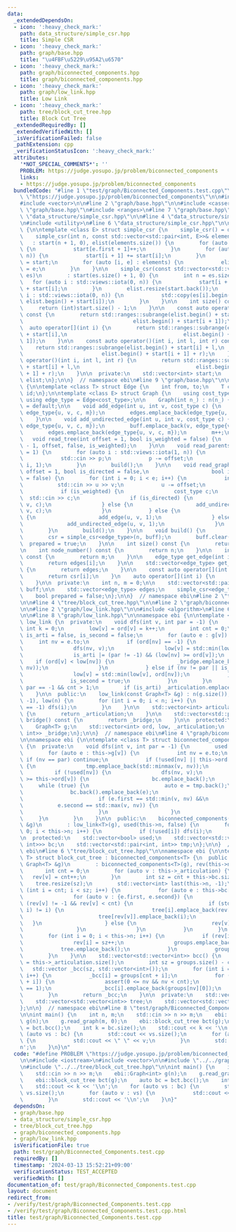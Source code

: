 ```yaml
---
data:
  _extendedDependsOn:
  - icon: ':heavy_check_mark:'
    path: data_structure/simple_csr.hpp
    title: Simple CSR
  - icon: ':heavy_check_mark:'
    path: graph/base.hpp
    title: "\u4FBF\u5229\u95A2\u6570"
  - icon: ':heavy_check_mark:'
    path: graph/biconnected_components.hpp
    title: graph/biconnected_components.hpp
  - icon: ':heavy_check_mark:'
    path: graph/low_link.hpp
    title: Low Link
  - icon: ':heavy_check_mark:'
    path: tree/block_cut_tree.hpp
    title: Block Cut Tree
  _extendedRequiredBy: []
  _extendedVerifiedWith: []
  _isVerificationFailed: false
  _pathExtension: cpp
  _verificationStatusIcon: ':heavy_check_mark:'
  attributes:
    '*NOT_SPECIAL_COMMENTS*': ''
    PROBLEM: https://judge.yosupo.jp/problem/biconnected_components
    links:
    - https://judge.yosupo.jp/problem/biconnected_components
  bundledCode: "#line 1 \"test/graph/Biconnected_Components.test.cpp\"\n#define PROBLEM\
    \ \"https://judge.yosupo.jp/problem/biconnected_components\"\n\n#include <iostream>\n\
    #include <vector>\n\n#line 2 \"graph/base.hpp\"\n\n#include <cassert>\n#line 5\
    \ \"graph/base.hpp\"\n#include <ranges>\n#line 7 \"graph/base.hpp\"\n\n#line 2\
    \ \"data_structure/simple_csr.hpp\"\n\n#line 4 \"data_structure/simple_csr.hpp\"\
    \n#include <utility>\n#line 6 \"data_structure/simple_csr.hpp\"\n\nnamespace ebi\
    \ {\n\ntemplate <class E> struct simple_csr {\n    simple_csr() = default;\n\n\
    \    simple_csr(int n, const std::vector<std::pair<int, E>>& elements)\n     \
    \   : start(n + 1, 0), elist(elements.size()) {\n        for (auto e : elements)\
    \ {\n            start[e.first + 1]++;\n        }\n        for (auto i : std::views::iota(0,\
    \ n)) {\n            start[i + 1] += start[i];\n        }\n        auto counter\
    \ = start;\n        for (auto [i, e] : elements) {\n            elist[counter[i]++]\
    \ = e;\n        }\n    }\n\n    simple_csr(const std::vector<std::vector<E>>&\
    \ es)\n        : start(es.size() + 1, 0) {\n        int n = es.size();\n     \
    \   for (auto i : std::views::iota(0, n)) {\n            start[i + 1] = (int)es[i].size()\
    \ + start[i];\n        }\n        elist.resize(start.back());\n        for (auto\
    \ i : std::views::iota(0, n)) {\n            std::copy(es[i].begin(), es[i].end(),\
    \ elist.begin() + start[i]);\n        }\n    }\n\n    int size() const {\n   \
    \     return (int)start.size() - 1;\n    }\n\n    const auto operator[](int i)\
    \ const {\n        return std::ranges::subrange(elist.begin() + start[i],\n  \
    \                                   elist.begin() + start[i + 1]);\n    }\n  \
    \  auto operator[](int i) {\n        return std::ranges::subrange(elist.begin()\
    \ + start[i],\n                                     elist.begin() + start[i +\
    \ 1]);\n    }\n\n    const auto operator()(int i, int l, int r) const {\n    \
    \    return std::ranges::subrange(elist.begin() + start[i] + l,\n            \
    \                         elist.begin() + start[i + 1] + r);\n    }\n    auto\
    \ operator()(int i, int l, int r) {\n        return std::ranges::subrange(elist.begin()\
    \ + start[i] + l,\n                                     elist.begin() + start[i\
    \ + 1] + r);\n    }\n\n  private:\n    std::vector<int> start;\n    std::vector<E>\
    \ elist;\n};\n\n}  // namespace ebi\n#line 9 \"graph/base.hpp\"\n\nnamespace ebi\
    \ {\n\ntemplate <class T> struct Edge {\n    int from, to;\n    T cost;\n    int\
    \ id;\n};\n\ntemplate <class E> struct Graph {\n    using cost_type = E;\n   \
    \ using edge_type = Edge<cost_type>;\n\n    Graph(int n_) : n(n_) {}\n\n    Graph()\
    \ = default;\n\n    void add_edge(int u, int v, cost_type c) {\n        buff.emplace_back(u,\
    \ edge_type{u, v, c, m});\n        edges.emplace_back(edge_type{u, v, c, m++});\n\
    \    }\n\n    void add_undirected_edge(int u, int v, cost_type c) {\n        buff.emplace_back(u,\
    \ edge_type{u, v, c, m});\n        buff.emplace_back(v, edge_type{v, u, c, m});\n\
    \        edges.emplace_back(edge_type{u, v, c, m});\n        m++;\n    }\n\n \
    \   void read_tree(int offset = 1, bool is_weighted = false) {\n        read_graph(n\
    \ - 1, offset, false, is_weighted);\n    }\n\n    void read_parents(int offset\
    \ = 1) {\n        for (auto i : std::views::iota(1, n)) {\n            int p;\n\
    \            std::cin >> p;\n            p -= offset;\n            add_undirected_edge(p,\
    \ i, 1);\n        }\n        build();\n    }\n\n    void read_graph(int e, int\
    \ offset = 1, bool is_directed = false,\n                    bool is_weighted\
    \ = false) {\n        for (int i = 0; i < e; i++) {\n            int u, v;\n \
    \           std::cin >> u >> v;\n            u -= offset;\n            v -= offset;\n\
    \            if (is_weighted) {\n                cost_type c;\n              \
    \  std::cin >> c;\n                if (is_directed) {\n                    add_edge(u,\
    \ v, c);\n                } else {\n                    add_undirected_edge(u,\
    \ v, c);\n                }\n            } else {\n                if (is_directed)\
    \ {\n                    add_edge(u, v, 1);\n                } else {\n      \
    \              add_undirected_edge(u, v, 1);\n                }\n            }\n\
    \        }\n        build();\n    }\n\n    void build() {\n        assert(!prepared);\n\
    \        csr = simple_csr<edge_type>(n, buff);\n        buff.clear();\n      \
    \  prepared = true;\n    }\n\n    int size() const {\n        return n;\n    }\n\
    \n    int node_number() const {\n        return n;\n    }\n\n    int edge_number()\
    \ const {\n        return m;\n    }\n\n    edge_type get_edge(int i) const {\n\
    \        return edges[i];\n    }\n\n    std::vector<edge_type> get_edges() const\
    \ {\n        return edges;\n    }\n\n    const auto operator[](int i) const {\n\
    \        return csr[i];\n    }\n    auto operator[](int i) {\n        return csr[i];\n\
    \    }\n\n  private:\n    int n, m = 0;\n\n    std::vector<std::pair<int,edge_type>>\
    \ buff;\n\n    std::vector<edge_type> edges;\n    simple_csr<edge_type> csr;\n\
    \    bool prepared = false;\n};\n\n}  // namespace ebi\n#line 2 \"tree/block_cut_tree.hpp\"\
    \n\n#line 4 \"tree/block_cut_tree.hpp\"\n\n#line 2 \"graph/biconnected_components.hpp\"\
    \n\n#line 2 \"graph/low_link.hpp\"\n\n#include <algorithm>\n#line 6 \"graph/low_link.hpp\"\
    \n\n#line 8 \"graph/low_link.hpp\"\n\nnamespace ebi {\n\ntemplate <class T> struct\
    \ low_link {\n  private:\n    void dfs(int v, int par = -1) {\n        static\
    \ int k = 0;\n        low[v] = ord[v] = k++;\n        int cnt = 0;\n        bool\
    \ is_arti = false, is_second = false;\n        for (auto e : g[v]) {\n       \
    \     int nv = e.to;\n            if (ord[nv] == -1) {\n                cnt++;\n\
    \                dfs(nv, v);\n                low[v] = std::min(low[v], low[nv]);\n\
    \                is_arti |= (par != -1) && (low[nv] >= ord[v]);\n            \
    \    if (ord[v] < low[nv]) {\n                    _bridge.emplace_back(std::minmax(v,\
    \ nv));\n                }\n            } else if (nv != par || is_second) {\n\
    \                low[v] = std::min(low[v], ord[nv]);\n            } else {\n \
    \               is_second = true;\n            }\n        }\n        is_arti |=\
    \ par == -1 && cnt > 1;\n        if (is_arti) _articulation.emplace_back(v);\n\
    \    }\n\n  public:\n    low_link(const Graph<T> &g) : n(g.size()), g(g), ord(n,\
    \ -1), low(n) {\n        for (int i = 0; i < n; i++) {\n            if (ord[i]\
    \ == -1) dfs(i);\n        }\n    }\n\n    std::vector<int> articulation() const\
    \ {\n        return _articulation;\n    }\n\n    std::vector<std::pair<int, int>>\
    \ bridge() const {\n        return _bridge;\n    }\n\n  protected:\n    int n;\n\
    \    Graph<T> g;\n    std::vector<int> ord, low, _articulation;\n    std::vector<std::pair<int,\
    \ int>> _bridge;\n};\n\n}  // namespace ebi\n#line 4 \"graph/biconnected_components.hpp\"\
    \n\nnamespace ebi {\n\ntemplate <class T> struct biconnected_components : low_link<T>\
    \ {\n  private:\n    void dfs(int v, int par = -1) {\n        used[v] = true;\n\
    \        for (auto e : this->g[v]) {\n            int nv = e.to;\n           \
    \ if (nv == par) continue;\n            if (!used[nv] || this->ord[nv] < this->ord[v])\
    \ {\n                tmp.emplace_back(std::minmax(v, nv));\n            }\n  \
    \          if (!used[nv]) {\n                dfs(nv, v);\n                if (this->low[nv]\
    \ >= this->ord[v]) {\n                    bc.emplace_back();\n               \
    \     while (true) {\n                        auto e = tmp.back();\n         \
    \               bc.back().emplace_back(e);\n                        tmp.pop_back();\n\
    \                        if (e.first == std::min(v, nv) &&\n                 \
    \           e.second == std::max(v, nv)) {\n                            break;\n\
    \                        }\n                    }\n                }\n       \
    \     }\n        }\n    }\n\n  public:\n    biconnected_components(const Graph<T>\
    \ &g)\n        : low_link<T>(g), used(this->n, false) {\n        for (int i =\
    \ 0; i < this->n; i++) {\n            if (!used[i]) dfs(i);\n        }\n    }\n\
    \n  protected:\n    std::vector<bool> used;\n    std::vector<std::vector<std::pair<int,\
    \ int>>> bc;\n    std::vector<std::pair<int, int>> tmp;\n};\n\n}  // namespace\
    \ ebi\n#line 6 \"tree/block_cut_tree.hpp\"\n\nnamespace ebi {\n\ntemplate <class\
    \ T> struct block_cut_tree : biconnected_components<T> {\n  public:\n    block_cut_tree(const\
    \ Graph<T> &g)\n        : biconnected_components<T>(g), rev(this->n, -1) {\n \
    \       int cnt = 0;\n        for (auto v : this->_articulation) {\n         \
    \   rev[v] = cnt++;\n        }\n        int sz = cnt + this->bc.size();\n    \
    \    tree.resize(sz);\n        std::vector<int> last(this->n, -1);\n        for\
    \ (int i = cnt; i < sz; i++) {\n            for (auto e : this->bc[i - cnt]) {\n\
    \                for (auto v : {e.first, e.second}) {\n                    if\
    \ (rev[v] != -1 && rev[v] < cnt) {\n                        if (std::exchange(last[v],\
    \ i) != i) {\n                            tree[i].emplace_back(rev[v]);\n    \
    \                        tree[rev[v]].emplace_back(i);\n                     \
    \   }\n                    } else {\n                        rev[v] = i;\n   \
    \                 }\n                }\n            }\n        }\n        groups.resize(sz);\n\
    \        for (int i = 0; i < this->n; i++) {\n            if (rev[i] < 0) {\n\
    \                rev[i] = sz++;\n                groups.emplace_back();\n    \
    \            tree.emplace_back();\n            }\n            groups[rev[i]].emplace_back(i);\n\
    \        }\n    }\n\n    std::vector<std::vector<int>> bcc() {\n        int cnt\
    \ = this->_articulation.size();\n        int sz = groups.size() - cnt;\n     \
    \   std::vector _bcc(sz, std::vector<int>());\n        for (int i = 0; i < sz;\
    \ i++) {\n            _bcc[i] = groups[cnt + i];\n            for (auto nv : tree[cnt\
    \ + i]) {\n                assert(0 <= nv && nv < cnt);\n                assert(groups[nv].size()\
    \ == 1);\n                _bcc[i].emplace_back(groups[nv][0]);\n            }\n\
    \        }\n        return _bcc;\n    }\n\n  private:\n    std::vector<int> rev;\n\
    \    std::vector<std::vector<int>> tree;\n    std::vector<std::vector<int>> groups;\n\
    };\n\n}  // namespace ebi\n#line 8 \"test/graph/Biconnected_Components.test.cpp\"\
    \n\nint main() {\n    int n, m;\n    std::cin >> n >> m;\n    ebi::Graph<int>\
    \ g(n);\n    g.read_graph(m, 0);\n    ebi::block_cut_tree bct(g);\n    auto bc\
    \ = bct.bcc();\n    int k = bc.size();\n    std::cout << k << '\\n';\n    for\
    \ (auto vs : bc) {\n        std::cout << vs.size();\n        for (auto v : vs)\
    \ {\n            std::cout << \" \" << v;\n        }\n        std::cout << '\\\
    n';\n    }\n}\n"
  code: "#define PROBLEM \"https://judge.yosupo.jp/problem/biconnected_components\"\
    \n\n#include <iostream>\n#include <vector>\n\n#include \"../../graph/base.hpp\"\
    \n#include \"../../tree/block_cut_tree.hpp\"\n\nint main() {\n    int n, m;\n\
    \    std::cin >> n >> m;\n    ebi::Graph<int> g(n);\n    g.read_graph(m, 0);\n\
    \    ebi::block_cut_tree bct(g);\n    auto bc = bct.bcc();\n    int k = bc.size();\n\
    \    std::cout << k << '\\n';\n    for (auto vs : bc) {\n        std::cout <<\
    \ vs.size();\n        for (auto v : vs) {\n            std::cout << \" \" << v;\n\
    \        }\n        std::cout << '\\n';\n    }\n}"
  dependsOn:
  - graph/base.hpp
  - data_structure/simple_csr.hpp
  - tree/block_cut_tree.hpp
  - graph/biconnected_components.hpp
  - graph/low_link.hpp
  isVerificationFile: true
  path: test/graph/Biconnected_Components.test.cpp
  requiredBy: []
  timestamp: '2024-03-13 15:52:21+09:00'
  verificationStatus: TEST_ACCEPTED
  verifiedWith: []
documentation_of: test/graph/Biconnected_Components.test.cpp
layout: document
redirect_from:
- /verify/test/graph/Biconnected_Components.test.cpp
- /verify/test/graph/Biconnected_Components.test.cpp.html
title: test/graph/Biconnected_Components.test.cpp
---
```

